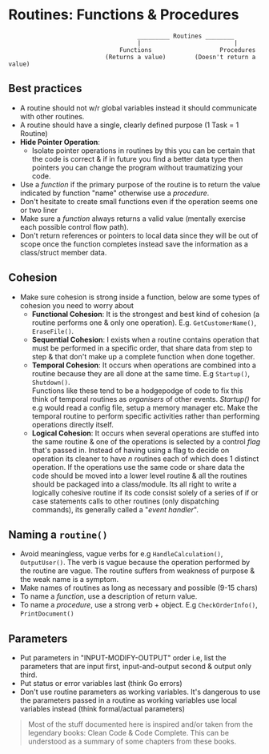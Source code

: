 # Routines: Functions & Procedures
<!-- 27 Jan, 2021 -->

                                        _________ Routines ________
                                        |                          |
                                   Functions                   Procedures
                               (Returns a value)        (Doesn't return a value)



## Best practices

- A routine should not w/r global variables instead it should communicate with other routines.
- A routine should have a single, clearly defined purpose (1 Task = 1 Routine)
- **Hide Pointer Operation**: 
  - Isolate pointer operations in routines by this you can be certain that the code is correct & if in future you find a better data type then pointers you can change the program without traumatizing your code.
- Use a _function_ if the primary purpose of the routine is to return the value indicated by function "name" otherwise use a _procedure_.
- Don't hesitate to create small functions even if the operation seems one or two liner
- Make sure a _function_ always returns a valid value (mentally exercise each possible control flow path).
- Don't return references or pointers to local data since they will be out of scope once the function completes instead save the information as a class/struct member data.


## Cohesion

- Make sure cohesion is strong inside a function, below are some types of cohesion you need to worry about
  - **Functional Cohesion**: It is the strongest and best kind of cohesion (a routine performs one & only one operation). E.g. `GetCustomerName()`, `EraseFile()`.
  - **Sequential Cohesion**: I exists when a routine contains operation that must be performed in a specific order, that share data from step to step & that don't make up a complete function when done together.
  - **Temporal Cohesion**: It occurs when operations are combined into a routine because they are all done at the same time. E.g `Startup()`, `Shutdown()`.<br>
   Functions like these tend to be a hodgepodge of code to fix this think of temporal routines as _organisers_ of other events.
   _Startup()_ for e.g would read a config file, setup a memory manager etc. Make the temporal routine to perform specific activities rather than performing operations directly itself.
  - **Logical Cohesion**: It occurs when several operations are stuffed into the same routine & one of the operations is selected by a control _flag_ that's passed in.
  Instead of having using a flag to decide on operation its cleaner to have _n_ routines each of which does 1 distinct operation. If the operations use the same code or share data the code should be moved into a lower level routine & all the routines should be packaged into a class/module.
  Its all right to write a logically cohesive routine if its code consist solely of a series of if or case statements calls to other routines (only dispatching commands), its generally called a "_event handler_".

## Naming a `routine()`

- Avoid meaningless, vague verbs for e.g `HandleCalculation()`, `OutputUser()`.
  The verb is vague because the operation performed by the routine are vague. The routine suffers from weakness of purpose & the weak name is a symptom.
- Make names of routines as long as necessary and possible (9-15 chars)
- To name a _function_, use a description of return value.
- To name a _procedure_, use a strong verb + object. E.g `CheckOrderInfo()`, `PrintDocument()`


## Parameters

- Put parameters in "INPUT-MODIFY-OUTPUT" order i.e, list the parameters that are input first, input-and-output second & output only third.
- Put status or error variables last (think Go errors)
- Don't use routine parameters as working variables. It's dangerous to use the parameters passed in a routine as working variables use local variables instead (think formal/actual parameters)


> Most of the stuff documented here is inspired and/or taken from the legendary books: Clean Code & Code Complete. This can be understood as a summary of some chapters from these books.
